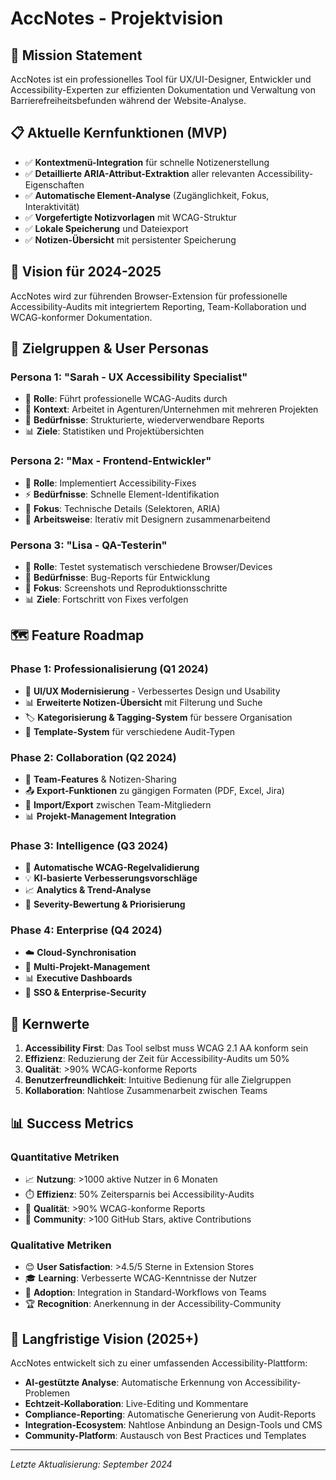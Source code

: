 # AccNotes - Projektvision

## 🎯 Mission Statement

AccNotes ist ein professionelles Tool für UX/UI-Designer, Entwickler und Accessibility-Experten zur effizienten Dokumentation und Verwaltung von Barrierefreiheitsbefunden während der Website-Analyse.

## 📋 Aktuelle Kernfunktionen (MVP)

- ✅ **Kontextmenü-Integration** für schnelle Notizenerstellung
- ✅ **Detaillierte ARIA-Attribut-Extraktion** aller relevanten Accessibility-Eigenschaften
- ✅ **Automatische Element-Analyse** (Zugänglichkeit, Fokus, Interaktivität)
- ✅ **Vorgefertigte Notizvorlagen** mit WCAG-Struktur
- ✅ **Lokale Speicherung** und Dateiexport
- ✅ **Notizen-Übersicht** mit persistenter Speicherung

## 🚀 Vision für 2024-2025

AccNotes wird zur führenden Browser-Extension für professionelle Accessibility-Audits mit integriertem Reporting, Team-Kollaboration und WCAG-konformer Dokumentation.

## 👥 Zielgruppen & User Personas

### Persona 1: "Sarah - UX Accessibility Specialist"
- 🎯 **Rolle**: Führt professionelle WCAG-Audits durch
- 💼 **Kontext**: Arbeitet in Agenturen/Unternehmen mit mehreren Projekten
- 🔄 **Bedürfnisse**: Strukturierte, wiederverwendbare Reports
- 📊 **Ziele**: Statistiken und Projektübersichten

### Persona 2: "Max - Frontend-Entwickler"
- 🔧 **Rolle**: Implementiert Accessibility-Fixes
- ⚡ **Bedürfnisse**: Schnelle Element-Identifikation
- 🎯 **Fokus**: Technische Details (Selektoren, ARIA)
- 🔄 **Arbeitsweise**: Iterativ mit Designern zusammenarbeitend

### Persona 3: "Lisa - QA-Testerin"
- 🧪 **Rolle**: Testet systematisch verschiedene Browser/Devices
- 📝 **Bedürfnisse**: Bug-Reports für Entwicklung
- 🎯 **Fokus**: Screenshots und Reproduktionsschritte
- 📊 **Ziele**: Fortschritt von Fixes verfolgen

## 🗺️ Feature Roadmap

### Phase 1: Professionalisierung (Q1 2024)
- 🎨 **UI/UX Modernisierung** - Verbessertes Design und Usability
- 📊 **Erweiterte Notizen-Übersicht** mit Filterung und Suche
- 🏷️ **Kategorisierung & Tagging-System** für bessere Organisation
- 📝 **Template-System** für verschiedene Audit-Typen

### Phase 2: Collaboration (Q2 2024)
- 👥 **Team-Features** & Notizen-Sharing
- 📤 **Export-Funktionen** zu gängigen Formaten (PDF, Excel, Jira)
- 🔄 **Import/Export** zwischen Team-Mitgliedern
- 📊 **Projekt-Management Integration**

### Phase 3: Intelligence (Q3 2024)
- 🤖 **Automatische WCAG-Regelvalidierung**
- 💡 **KI-basierte Verbesserungsvorschläge**
- 📈 **Analytics & Trend-Analyse**
- 🎯 **Severity-Bewertung & Priorisierung**

### Phase 4: Enterprise (Q4 2024)
- ☁️ **Cloud-Synchronisation**
- 🏢 **Multi-Projekt-Management**
- 📊 **Executive Dashboards**
- 🔐 **SSO & Enterprise-Security**

## 🎯 Kernwerte

1. **Accessibility First**: Das Tool selbst muss WCAG 2.1 AA konform sein
2. **Effizienz**: Reduzierung der Zeit für Accessibility-Audits um 50%
3. **Qualität**: >90% WCAG-konforme Reports
4. **Benutzerfreundlichkeit**: Intuitive Bedienung für alle Zielgruppen
5. **Kollaboration**: Nahtlose Zusammenarbeit zwischen Teams

## 📊 Success Metrics

### Quantitative Metriken
- 📈 **Nutzung**: >1000 aktive Nutzer in 6 Monaten
- ⏱️ **Effizienz**: 50% Zeitersparnis bei Accessibility-Audits
- 🎯 **Qualität**: >90% WCAG-konforme Reports
- 👥 **Community**: >100 GitHub Stars, aktive Contributions

### Qualitative Metriken
- 😊 **User Satisfaction**: >4.5/5 Sterne in Extension Stores
- 🎓 **Learning**: Verbesserte WCAG-Kenntnisse der Nutzer
- 🔄 **Adoption**: Integration in Standard-Workflows von Teams
- 🏆 **Recognition**: Anerkennung in der Accessibility-Community

## 🌟 Langfristige Vision (2025+)

AccNotes entwickelt sich zu einer umfassenden Accessibility-Plattform:

- **AI-gestützte Analyse**: Automatische Erkennung von Accessibility-Problemen
- **Echtzeit-Kollaboration**: Live-Editing und Kommentare
- **Compliance-Reporting**: Automatische Generierung von Audit-Reports
- **Integration-Ecosystem**: Nahtlose Anbindung an Design-Tools und CMS
- **Community-Platform**: Austausch von Best Practices und Templates

---

*Letzte Aktualisierung: September 2024*
